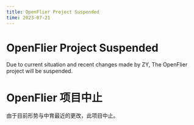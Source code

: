 ```yaml
---
title: OpenFlier Project Suspended
time: 2023-07-21
---
```

# OpenFlier Project Suspended
Due to current situation and recent changes made by ZY, The OpenFlier project will be suspended.  
# OpenFlier 项目中止
由于目前形势与中育最近的更改，此项目中止。